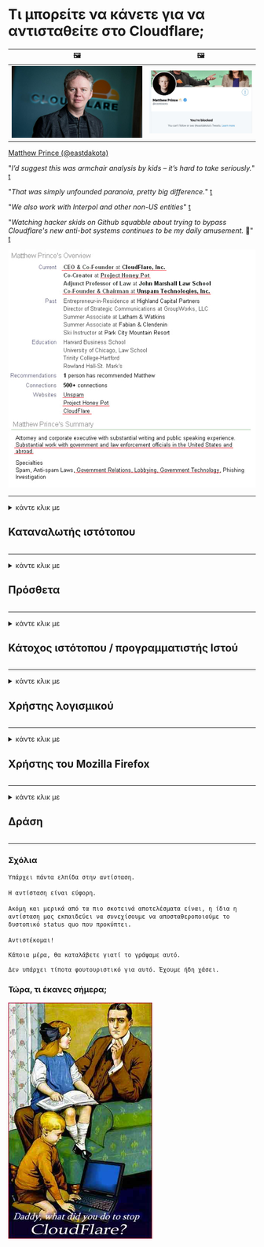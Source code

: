 # Τι μπορείτε να κάνετε για να αντισταθείτε στο Cloudflare;

| 🖼 | 🖼 |
| --- | --- |
| ![](image/matthew_prince.jpg) | ![](image/blockedbymatthewprince.jpg) |

[Matthew Prince (@eastdakota)](https://twitter.com/eastdakota)

"*I’d suggest this was armchair analysis by kids – it’s hard to take seriously.*" [t](https://www.theguardian.com/technology/2015/nov/19/cloudflare-accused-by-anonymous-helping-isis)

"*That was simply unfounded paranoia, pretty big difference.*"  [t](https://twitter.com/xxdesmus/status/992757936123359233)

"*We also work with Interpol and other non-US entities*" [t](https://twitter.com/eastdakota/status/1203028504184360960)

"*Watching hacker skids on Github squabble about trying to bypass Cloudflare's new anti-bot systems continues to be my daily amusement.* 🍿" [t](https://twitter.com/eastdakota/status/1273277839102656515)


![](image/whoismp.jpg)

---


<details>
<summary>κάντε κλικ με

## Καταναλωτής ιστότοπου
</summary>


- Εάν ο ιστότοπος που σας αρέσει χρησιμοποιεί Cloudflare, πείτε τους να μην χρησιμοποιούν το Cloudflare.
  - Η φωνή στα κοινωνικά μέσα όπως το Facebook, το Reddit, το Twitter ή το Mastodon δεν έχει καμία διαφορά. [Οι ενέργειες είναι πιο δυνατές από τα hashtag.](https://twitter.com/phyzonloop/status/1274132092490862594)
  - Προσπαθήστε να επικοινωνήσετε με τον κάτοχο του ιστότοπου εάν θέλετε να κάνετε τον εαυτό σας χρήσιμο.

[Ο Cloudflare είπε](https://github.com/Eloston/ungoogled-chromium/issues/783):
```
Σας συνιστούμε να επικοινωνήσετε με τους διαχειριστές για τις συγκεκριμένες υπηρεσίες ή ιστότοπους με τους οποίους αντιμετωπίζετε πρόβλημα και να μοιραστείτε την εμπειρία σας.
```

[Εάν δεν το ζητήσετε, ο κάτοχος του ιστότοπου δεν γνωρίζει ποτέ αυτό το πρόβλημα.](PEOPLE.md)

![](image/liberapay.jpg)

[Επιτυχές παράδειγμα](https://counterpartytalk.org/t/turn-off-cloudflare-on-counterparty-co-plz/164/5).<br>
Εχεις πρόβλημα? [Υψώστε τη φωνή σας τώρα.](https://github.com/maraoz/maraoz.github.io/issues/1) Παράδειγμα παρακάτω.

```
Βοηθάτε μόνο την εταιρική λογοκρισία και τη μαζική παρακολούθηση.
https://codeberg.org/crimeflare/cloudflare-tor/src/branch/master/README.md
```

```
Η ιστοσελίδα σας βρίσκεται στον ιδιωτικό περιφραγμένο ιδιωτικό κήπο του CloudFlare.
https://codeberg.org/crimeflare/cloudflare-tor/
```

- Αφιερώστε λίγο χρόνο για να διαβάσετε την πολιτική απορρήτου του ιστότοπου.
  - εάν ο ιστότοπος βρίσκεται πίσω από το Cloudflare ή ο ιστότοπος χρησιμοποιεί υπηρεσίες συνδεδεμένες στο Cloudflare.

Πρέπει να εξηγήσει τι είναι το "Cloudflare" και να ζητήσει άδεια για κοινή χρήση των δεδομένων σας με το Cloudflare. Σε αντίθετη περίπτωση, θα παραβιαστεί η εμπιστοσύνη και θα πρέπει να αποφευχθεί ο εν λόγω ιστότοπος.

[Ένα αποδεκτό παράδειγμα πολιτικής απορρήτου είναι εδώ](https://archive.is/bDlTz) ("Subprocessors" > "Entity Name")

```
Έχω διαβάσει την πολιτική απορρήτου σας και δεν μπορώ να βρω τη λέξη Cloudflare.
Αρνούμαι να μοιραστώ δεδομένα μαζί σας εάν συνεχίσετε να τροφοδοτείτε τα δεδομένα μου στο Cloudflare.
https://codeberg.org/crimeflare/cloudflare-tor/
```

Αυτό είναι ένα παράδειγμα πολιτικής απορρήτου που δεν έχει τη λέξη Cloudflare.
[Liberland Jobs](https://archive.is/daKIr) [privacy policy](https://docsend.com/view/feiwyte):

![](image/cfwontobey.jpg)

Το Cloudflare έχει τη δική του πολιτική απορρήτου.
[Το Cloudflare αγαπά τους ανθρώπους που κάνουν doxxing.](https://www.reddit.com/r/GamerGhazi/comments/2s64fe/be_wary_reporting_to_cloudflare/)

Ακολουθεί ένα καλό παράδειγμα για τη φόρμα εγγραφής του ιστότοπου.
AFAIK, μηδενικός ιστότοπος το κάνει αυτό. Θα τους εμπιστευτείτε;

```
Κάνοντας κλικ στο «Εγγραφή στο XYZ», αποδέχεστε τους όρους παροχής υπηρεσιών και τη δήλωση απορρήτου.
Συμφωνείτε επίσης να μοιραστείτε τα δεδομένα σας με το Cloudflare και επίσης συμφωνείτε με τη δήλωση απορρήτου του cloudflare.
Εάν το Cloudflare διαρρεύσει τις πληροφορίες σας ή δεν θα σας αφήσει να συνδεθείτε με τους διακομιστές μας, δεν φταίμε εμείς. [*]

[ Εγγραφείτε ] [ διαφωνώ ]
```
[*] [PEOPLE.md](PEOPLE.md)


- Προσπαθήστε να μην χρησιμοποιήσετε την υπηρεσία τους. Θυμηθείτε ότι παρακολουθείτε από το Cloudflare.
  - ["I'm in your TLS, sniffin' your passworz"](image/iminurtls.jpg)

- Αναζήτηση για άλλο ιστότοπο. Υπάρχουν εναλλακτικές και ευκαιρίες στο Διαδίκτυο!

- Πείστε τους φίλους σας να χρησιμοποιούν το Tor σε καθημερινή βάση.
  - Η ανωνυμία πρέπει να είναι το πρότυπο του ανοιχτού Διαδικτύου!
  - [Σημειώστε ότι το έργο Tor δεν του αρέσει αυτό το έργο.](HISTORY.md)

</details>

------

<details>
<summary>κάντε κλικ με

## Πρόσθετα
</summary>

- Εάν το πρόγραμμα περιήγησής σας είναι Firefox, Tor Browser ή Ungoogled Chromium, χρησιμοποιήστε ένα από αυτά τα πρόσθετα παρακάτω.
  - Εάν θέλετε να προσθέσετε άλλο νέο πρόσθετο ρωτήστε πρώτα για αυτό.


| Ονομα | Προγραμματιστής | Υποστήριξη | Μπορεί να αποκλείσει | Μπορεί να ειδοποιήσει | Chrome |
| -------- | -------- | -------- | -------- | -------- | -------- |
| [Bloku Cloudflaron MITM-Atakon](subfiles/about.bcma.md) | #Addon | [ ? ](README.md) | **Ναί**     | **Ναί**     |  **Ναί** |
| [Ĉu ligoj estas vundeblaj al MITM-atako?](subfiles/about.ismm.md) | #Addon | [ ? ](README.md) | Οχι     | **Ναί**     |  **Ναί** |
| [Ĉu ĉi tiuj ligoj blokos Tor-uzanton?](subfiles/about.isat.md) | #Addon | [ ? ](README.md) | Οχι     | **Ναί**     |  **Ναί** |
| [Block Cloudflare MITM Attack](https://trac.torproject.org/projects/tor/attachment/ticket/24351/block_cloudflare_mitm_attack-1.0.14.1-an%2Bfx.xpi)<br>[**DELETED BY TOR PROJECT**](HISTORY.md) | nullius | [ ? ](tool/block_cloudflare_mitm_fx), [Link](README.md) | **Ναί**     | **Ναί**     |  Οχι |
| [TPRB](http://34ahehcli3epmhbu2wbl6kw6zdfl74iyc4vg3ja4xwhhst332z3knkyd.onion/) | Sw | [ ? ](http://34ahehcli3epmhbu2wbl6kw6zdfl74iyc4vg3ja4xwhhst332z3knkyd.onion/) | **Ναί**     | **Ναί**     |  Οχι |
| [Detect Cloudflare](https://addons.mozilla.org/en-US/firefox/addon/detect-cloudflare/) | Frank Otto | [ ? ](https://github.com/traktofon/cf-detect) | Οχι     | **Ναί**     |  Οχι |
| [True Sight](https://addons.mozilla.org/en-US/firefox/addon/detect-cloudflare-plus/) | claustromaniac | [ ? ](https://github.com/claustromaniac/detect-cloudflare-plus) | Οχι     | **Ναί**     |  Οχι |
| [Which Cloudflare datacenter am I visiting?](https://addons.mozilla.org/en-US/firefox/addon/cf-pop/) | 依云 | [ ? ](https://github.com/lilydjwg/cf-pop) | Οχι     | **Ναί**     |  Οχι |


- Το "Decentraleyes" μπορεί να διακόψει τη σύνδεση με το "CDNJS (Cloudflare)".
  - Αποτρέπει την πρόσβαση πολλών αιτημάτων σε δίκτυα και εξυπηρετεί τοπικά αρχεία για να εμποδίζει την καταστροφή των ιστότοπων.
  - Ο προγραμματιστής απάντησε: "[very concerning indeed](https://github.com/Synzvato/decentraleyes/issues/236#issuecomment-352049501)", "[widespread usage severely centralizes the web](https://github.com/Synzvato/decentraleyes/issues/251#issuecomment-366752049)"

- [Μπορείτε επίσης να καταργήσετε ή να μην εμπιστευτείτε το πιστοποιητικό Cloudflare από την αρχή έκδοσης πιστοποιητικών (CA).](https://www.ssl.com/how-to/remove-root-certificate-firefox/)

</details>

------

<details>
<summary>κάντε κλικ με

## Κάτοχος ιστότοπου / προγραμματιστής Ιστού
</summary>


![](image/word_cloudflarefree.jpg)

- Μην χρησιμοποιείτε τη λύση Cloudflare, Περίοδος.
  - Μπορείτε να κάνετε καλύτερα από αυτό, σωστά; [Δείτε πώς μπορείτε να καταργήσετε συνδρομές, προγράμματα, τομείς ή λογαριασμούς Cloudflare.](https://support.cloudflare.com/hc/en-us/articles/200167776-Removing-subscriptions-plans-domains-or-accounts)

| 🖼 | 🖼 |
| --- | --- |
| ![](image/htmlalertcloudflare.jpg) | ![](image/htmlalertcloudflare2.jpg) |

- Θέλετε περισσότερους πελάτες; Ξέρετε τι πρέπει να κάνετε. Η υπόδειξη είναι "πάνω από τη γραμμή".
  - [Γεια σας, γράψατε "Λαμβάνουμε σοβαρά υπόψη το απόρρητό σας", αλλά έχω "Σφάλμα 403 Απαγορευμένο ανώνυμο πληρεξούσιο"](https://it.slashdot.org/story/19/02/19/0033255/stop-saying-we-take-your-privacy-and-security-seriously) Γιατί αποκλείετε το Tor Or VPN; [Και γιατί αποκλείετε προσωρινά μηνύματα ηλεκτρονικού ταχυδρομείου;](http://nomdjgwjvyvlvmkolbyp3rocn2ld7fnlidlt2jjyotn3qqsvzs2gmuyd.onion/mail/)

![](image/anonexist.jpg)

- Η χρήση του Cloudflare θα αυξήσει τις πιθανότητες διακοπής λειτουργίας. Οι επισκέπτες δεν μπορούν να έχουν πρόσβαση στον ιστότοπό σας εάν ο διακομιστής σας είναι εκτός λειτουργίας ή το Cloudflare είναι εκτός λειτουργίας.
  - [Πιστεύατε ότι το Cloudflare δεν έπεσε ποτέ;](https://www.ibtimes.com/cloudflare-down-not-working-sites-producing-504-gateway-timeout-errors-2618008) [Another](https://twitter.com/Jedduff/status/1097875615997399040) [sample](https://twitter.com/search?f=tweets&vertical=default&q=Cloudflare%20is%20having%20problems). [Need more](PEOPLE.md)?

![](image/cloudflareinternalerror.jpg)

- Η χρήση του Cloudflare για τη μεσολάβηση της "υπηρεσίας API", του "διακομιστή ενημέρωσης λογισμικού" ή της "ροής RSS" θα βλάψει τον πελάτη σας. Ένας πελάτης σας τηλεφώνησε και είπε "Δεν μπορώ πλέον να χρησιμοποιήσω το API σας" και δεν έχετε ιδέα τι συμβαίνει. Το Cloudflare μπορεί να αποκλείσει σιωπηλά τον πελάτη σας. Πιστεύεις ότι είναι εντάξει;
  - Υπάρχουν πολλοί πελάτες RSS reader και RSS reader online υπηρεσία. Γιατί δημοσιεύετε ροή RSS εάν δεν επιτρέπετε σε άτομα να εγγραφούν;

![](image/rssfeedovercf.jpg)

- Χρειάζεστε πιστοποιητικό HTTPS; Χρησιμοποιήστε το "Let's Encrypt" ή απλώς αγοράστε το από την εταιρεία CA.

- Χρειάζεστε διακομιστή DNS; Δεν μπορείτε να ρυθμίσετε τον δικό σας διακομιστή; Τι γίνεται με αυτά: [Hurricane Electric Free DNS](https://dns.he.net/), [Dyn.com](https://dyn.com/dns/), [1984 Hosting](https://www.1984hosting.com/), [Afraid.Org (Διαχειριστής διαγράψτε τον λογαριασμό σας εάν χρησιμοποιείτε το TOR)](https://freedns.afraid.org/)

- Ψάχνετε για υπηρεσία φιλοξενίας; Δωρεάν μόνο; Τι γίνεται με αυτά: [Onion Service](http://vww6ybal4bd7szmgncyruucpgfkqahzddi37ktceo3ah7ngmcopnpyyd.onion/en/security/network-security/tor/onionservices-best-practices), [Free Web Hosting Area](https://freewha.com/), [Autistici/Inventati Web Site Hosting](https://www.autinv5q6en4gpf4.onion/services/website), [Github Pages](https://pages.github.com/), [Surge](https://surge.sh/)
  - [Εναλλακτικές λύσεις για το Cloudflare](subfiles/cloudflare-alternatives.md)

- Χρησιμοποιείτε το "cloudflare-ipfs.com"; [Γνωρίζετε ότι το Cloudflare IPFS είναι κακό;](PEOPLE.md)

- Εγκαταστήστε το Τείχος προστασίας εφαρμογών Web, όπως το OWASP και το Fail2Ban στον διακομιστή σας και διαμορφώστε το σωστά.
  - Ο αποκλεισμός Tor δεν είναι λύση. Μην τιμωρείτε όλους μόνο για μικρούς κακούς χρήστες.

- Ανακατεύθυνση ή αποκλεισμός των χρηστών "Cloudflare Warp" από την πρόσβαση στον ιστότοπό σας. Και δώστε έναν λόγο εάν μπορείτε.

> Λίστα IP: "[Τα τρέχοντα εύρη IP του Cloudflare](cloudflare_inc/)"

> A: Απλά μπλοκάρετε τους

```
server {
...
deny 173.245.48.0/20;
deny 103.21.244.0/22;
deny 103.22.200.0/22;
deny 103.31.4.0/22;
deny 141.101.64.0/18;
deny 108.162.192.0/18;
deny 190.93.240.0/20;
deny 188.114.96.0/20;
deny 197.234.240.0/22;
deny 198.41.128.0/17;
deny 162.158.0.0/15;
deny 104.16.0.0/12;
deny 172.64.0.0/13;
deny 131.0.72.0/22;
deny 2400:cb00::/32;
deny 2606:4700::/32;
deny 2803:f800::/32;
deny 2405:b500::/32;
deny 2405:8100::/32;
deny 2a06:98c0::/29;
deny 2c0f:f248::/32;
...
}
```

> B: Ανακατεύθυνση στη σελίδα προειδοποίησης

```
http {
...
geo $iscf {
default 0;
173.245.48.0/20 1;
103.21.244.0/22 1;
103.22.200.0/22 1;
103.31.4.0/22 1;
141.101.64.0/18 1;
108.162.192.0/18 1;
190.93.240.0/20 1;
188.114.96.0/20 1;
197.234.240.0/22 1;
198.41.128.0/17 1;
162.158.0.0/15 1;
104.16.0.0/12 1;
172.64.0.0/13 1;
131.0.72.0/22 1;
2400:cb00::/32 1;
2606:4700::/32 1;
2803:f800::/32 1;
2405:b500::/32 1;
2405:8100::/32 1;
2a06:98c0::/29 1;
2c0f:f248::/32 1;
}
...
}

server {
...
if ($iscf) {rewrite ^ https://example.com/cfwsorry.php;}
...
}

<?php
header('HTTP/1.1 406 Not Acceptable');
echo <<<CLOUDFLARED
Thank you for visiting ourwebsite.com!<br />
We are sorry, but we can't serve you because your connection is being intercepted by Cloudflare.<br />
Please read https://codeberg.org/crimeflare/cloudflare-tor for more information.<br />
CLOUDFLARED;
die();
```

- Ρυθμίστε το Tor Onion Service ή το I2P insite εάν πιστεύετε στην ελευθερία και καλωσορίζετε ανώνυμους χρήστες.

- Ζητήστε συμβουλές από άλλους φορείς εκμετάλλευσης ιστότοπων Clearnet / Tor και κάντε ανώνυμους φίλους!

</details>

------

<details>
<summary>κάντε κλικ με

## Χρήστης λογισμικού
</summary>


- Το Discord χρησιμοποιεί το CloudFlare. Εναλλακτικές λύσεις; Συνιστούμε [**Briar** (Android)](https://f-droid.org/en/packages/org.briarproject.briar.android/), [Ricochet (PC)](https://ricochet.im/), [Tox + Tor (Android/PC)](https://tox.chat/download.html)
  - Το Briar περιλαμβάνει Tor daemon, οπότε δεν χρειάζεται να εγκαταστήσετε το Orbot.
  - Προγραμματιστές Qwtch, Open Privacy, διαγραμμένο έργο stop_cloudflare από την υπηρεσία git τους χωρίς προειδοποίηση.

- Εάν χρησιμοποιείτε το Debian GNU / Linux ή οποιοδήποτε παράγωγο, εγγραφείτε: [bug #831835](https://bugs.debian.org/cgi-bin/bugreport.cgi?bug=831835). Και αν μπορείτε, βοηθήστε να επαληθεύσετε την ενημέρωση κώδικα και βοηθήστε τον συντηρητή να καταλήξει στο σωστό συμπέρασμα σχετικά με το εάν πρέπει να γίνει αποδεκτό.

- Συνιστάται πάντα αυτά τα προγράμματα περιήγησης.

| Ονομα | Προγραμματιστής | Υποστήριξη | Σχόλιο |
| -------- | -------- | -------- | -------- |
| [Ungoogled-Chromium](https://ungoogled-software.github.io/ungoogled-chromium-binaries/) | Eloston | [ ? ](https://github.com/Eloston/ungoogled-chromium) | PC (Win, Mac, Linux)  _!Tor_ |
| [Bromite](https://www.bromite.org/fdroid) | Bromite | [ ? ](https://github.com/bromite/bromite/issues) | Android  _!Tor_ |
| [Tor Browser](https://www.torproject.org/download/) | Tor Project | [ ? ](https://support.torproject.org/) | PC (Win, Mac, Linux)  _Tor_|
| [Tor Browser Android](https://www.torproject.org/download/) | Tor Project | [ ? ](https://support.torproject.org/) | Android  _Tor_|
| [Onion Browser](https://itunes.apple.com/us/app/onion-browser/id519296448?mt=8) | Mike Tigas | [ ? ](https://github.com/OnionBrowser/OnionBrowser/issues) | Apple iOS  _Tor_|
| [GNU/Icecat](https://www.gnu.org/software/gnuzilla/) | GNU | [ ? ](https://www.gnu.org/software/gnuzilla/) | PC (Linux) |
| [IceCatMobile](https://f-droid.org/en/packages/org.gnu.icecat/) | GNU | [ ? ](https://lists.gnu.org/mailman/listinfo/bug-gnuzilla) | Android |
| [Iridium Browser](https://iridiumbrowser.de/about/) | Iridium | [ ? ](https://github.com/iridium-browser/iridium-browser/) | PC (Win, Mac, Linux, OpenBSD) |


Το απόρρητο άλλου λογισμικού είναι ατελές. Αυτό δεν σημαίνει ότι το πρόγραμμα περιήγησης Tor είναι "τέλειο".
Δεν υπάρχει 100% ασφαλές ούτε 100% ιδιωτικό στο Διαδίκτυο και την τεχνολογία.

- Δεν θέλετε να χρησιμοποιήσετε το Tor; Μπορείτε να χρησιμοποιήσετε οποιοδήποτε πρόγραμμα περιήγησης με το Tor daemon.
  - [Σημειώστε ότι το έργο Tor δεν του αρέσει.](https://support.torproject.org/tbb/tbb-9/) Χρησιμοποιήστε το πρόγραμμα περιήγησης Tor εάν μπορείτε να το κάνετε.
- [Πώς να χρησιμοποιήσετε το Chromium με το Tor](subfiles/chromium_tor.md)


Ας μιλήσουμε για το απόρρητο άλλου λογισμικού.

- [Εάν χρειάζεστε πραγματικά το Firefox, επιλέξτε "Firefox ESR".](https://www.mozilla.org/en-US/firefox/organizations/)
  - [Firefox - Παρατηρητής Spyware](https://spyware.neocities.org/articles/firefox.html)
  - [Ο Firefox απορρίπτει την ελεύθερη ομιλία και απαγορεύει την ελεύθερη ομιλία](https://web.archive.org/web/20200423010026/https://reclaimthenet.org/firefox-rejects-free-speech-bans-free-speech-commenting-plugin-dissenter-from-its-extensions-gallery/)
  - ["100+ αρνητικές ψήφοι. Φαίνεται σαν να ζητάτε από μια εταιρεία λογισμικού να τηρήσει ... το λογισμικό είναι πάρα πολύ στις μέρες μας."](https://old.reddit.com/r/firefox/comments/gutdiw/weve_got_work_to_do_the_mozilla_blog/fslbbb6/)
  - [Λοιπόν, γιατί ο Firefox μου δείχνει συνδέσμους χορηγίας στη γραμμή διευθύνσεων URL;](https://www.reddit.com/r/firefox/comments/jybx2w/uh_why_is_firefox_showing_me_sponsored_links_in/)
  - [Mozilla - Ενσαρκωμένος διάβολος](https://digdeeper.neocities.org/ghost/mozilla.html)

- [Θυμηθείτε, η Mozilla χρησιμοποιεί την υπηρεσία Cloudflare.](https://www.robtex.com/dns-lookup/www.mozilla.org) [Χρησιμοποιούν επίσης την υπηρεσία DNS του Cloudflare στο προϊόν τους.](https://www.theregister.co.uk/2018/03/21/mozilla_testing_dns_encryption/)

- [Ο Mozilla απέρριψε επίσημα αυτό το εισιτήριο.](https://bugzilla.mozilla.org/show_bug.cgi?id=1426618)

- [Το Firefox Focus είναι ένα αστείο.](https://github.com/mozilla-mobile/focus-android/issues/1743) [Υποσχέθηκαν να απενεργοποιήσουν την τηλεμετρία, αλλά την άλλαξαν.](https://github.com/mozilla-mobile/focus-android/issues/4210)

- [Ο προγραμματιστής PaleMoon / Basilisk λατρεύει το Cloudflare.](https://github.com/mozilla-mobile/focus-android/issues/1743#issuecomment-345993097)
  - [Ο διακομιστής αρχείων του Pale Moon παραβίασε και διέδωσε κακόβουλο λογισμικό για 18 μήνες](https://www.reddit.com/r/privacytoolsIO/comments/cc808y/pale_moons_archive_server_hacked_and_spread/)
  - Μισεί επίσης τους χρήστες του Tor - "[Αφήστε το να είναι εχθρικό έναντι του Tor. Νομίζω ότι οι περισσότεροι ιστότοποι πρέπει να είναι εχθρικοί έναντι του Tor, λαμβάνοντας υπόψη τον εξαιρετικά υψηλό παράγοντα κατάχρησης.](https://github.com/yacy/yacy_search_server/issues/314#issuecomment-565932097)"

- [Το Waterfox αντιμετωπίζει σοβαρό πρόβλημα "τηλέφωνα στο σπίτι"](https://spyware.neocities.org/articles/waterfox.html)

- [Το Google Chrome είναι ένα λογισμικό υποκλοπής spyware.](https://www.gnu.org/proprietary/malware-google.en.html)
  - [Η Google σχεδιάζει τη δραστηριότητά σας.](https://spyware.neocities.org/articles/chrome.html)

- [Το SRWare Iron κάνει πάρα πολλά τηλέφωνα σύνδεση στο σπίτι.](https://spyware.neocities.org/articles/iron.html) Συνδέεται επίσης με τομείς google.

- [Brave Browser λίστα επιτρεπόμενων Facebook / Twitter trackers.](https://www.bleepingcomputer.com/news/security/facebook-twitter-trackers-whitelisted-by-brave-browser/)
  - [Εδώ είναι περισσότερα θέματα.](https://spyware.neocities.org/articles/brave.html)
  - [ID θυγατρικών binance](https://twitter.com/cryptonator1337/status/1269594587716374528)

- [Το Microsoft Edge επιτρέπει στο Facebook να εκτελεί κώδικα Flash πίσω από τις πλάτες των χρηστών.](https://www.zdnet.com/article/microsoft-edge-lets-facebook-run-flash-code-behind-users-backs/)

- [Το Vivaldi δεν σέβεται το απόρρητό σας.](https://spyware.neocities.org/articles/vivaldi.html)

- [Επίπεδο spyware Opera: Εξαιρετικά υψηλό](https://spyware.neocities.org/articles/opera.html)

- Apple iOS: [Δεν πρέπει να χρησιμοποιείτε καθόλου iOS, κυρίως επειδή είναι κακόβουλο λογισμικό.](https://www.gnu.org/proprietary/malware-apple.html)

Επομένως, συνιστούμε μόνο τον παραπάνω πίνακα. Τίποτα άλλο.

</details>

------

<details>
<summary>κάντε κλικ με

## Χρήστης του Mozilla Firefox
</summary>


- Το "Firefox Nightly" θα στείλει πληροφορίες επιπέδου εντοπισμού σφαλμάτων σε διακομιστές Mozilla χωρίς μέθοδο εξαίρεσης.
  - [Οι διακομιστές Mozilla απολαμβάνουν το Cloudflare](https://www.digwebinterface.com/?hostnames=www.mozilla.org%0D%0Amozilla.cloudflare-dns.com&type=&ns=resolver&useresolver=8.8.4.4&nameservers=)

- Είναι δυνατό να απαγορεύσετε τη σύνδεση του Firefox σε διακομιστές Mozilla.
  - [Οδηγός προτύπων πολιτικής του Mozilla](https://github.com/mozilla/policy-templates/blob/master/README.md)
  - Λάβετε υπόψη ότι αυτό το τέχνασμα μπορεί να σταματήσει να λειτουργεί σε νεότερη έκδοση, επειδή ο Mozilla αρέσει να τους επιτραπεί.
  - Χρησιμοποιήστε το τείχος προστασίας και το φίλτρο DNS για να τα αποκλείσετε εντελώς.

"`/distribution/policies.json`"

>     "WebsiteFilter": {
> 		"Block": [
> 		"*://*.mozilla.com/*",
> 		"*://*.mozilla.net/*",
> 		"*://*.mozilla.org/*",
> 		"*://webcompat.com/*",
> 		"*://*.firefox.com/*",
> 		"*://*.thunderbird.net/*",
> 		"*://*.cloudflare.com/*"
> 		]
>     },


- ~~Αναφέρετε ένα σφάλμα στο tracker του mozilla, λέγοντάς τους να μην χρησιμοποιούν το Cloudflare.~~ Υπήρξε μια αναφορά σφαλμάτων για το bugzilla. Πολλά άτομα δημοσιεύτηκαν την ανησυχία τους, ωστόσο το σφάλμα έκρυψε ο διαχειριστής το 2018.

- Μπορείτε να απενεργοποιήσετε το DoH στον Firefox.
  - [Αλλαγή προεπιλεγμένου παρόχου DNS του firefox](subfiles/change-firefox-dns.md)

![](image/firefoxdns.jpg)

- [Εάν θέλετε να χρησιμοποιήσετε DNS χωρίς ISP, σκεφτείτε το ενδεχόμενο να χρησιμοποιήσετε την υπηρεσία DNS OpenNIC Tier2 ή οποιαδήποτε από τις υπηρεσίες DNS που δεν είναι Cloudflare.](https://wiki.opennic.org/start)
![](image/opennic.jpg)
  - Αποκλεισμός Cloudflare με DNS. [Crimeflare DNS](https://dns.crimeflare.eu.org/)

- Μπορείτε να χρησιμοποιήσετε το Tor ως πρόγραμμα επίλυσης DNS. [Εάν δεν είστε ειδικός του Tor, κάντε την ερώτηση εδώ.](https://tor.stackexchange.com/)

> **Πως?**
> 1. Κατεβάστε το Tor και εγκαταστήστε τον στον υπολογιστή σας.
> 2. Προσθέστε αυτήν τη γραμμή στο αρχείο "torrc".
> DNSPort 127.0.0.1:53
> 3. Επανεκκινήστε το Tor.
> 4. Ορίστε το διακομιστή DNS του υπολογιστή σας σε "127.0.0.1".

</details>

------

<details>
<summary>κάντε κλικ με

## Δράση
</summary>


- Πείτε στους άλλους γύρω σας για τους κινδύνους του Cloudflare.

- [Βοηθήστε στη βελτίωση αυτού του αποθετηρίου.](https://codeberg.org/crimeflare/cloudflare-tor).
  - Τόσο οι λίστες, τα επιχειρήματα κατά αυτής όσο και οι λεπτομέρειες.

- [Τεκμηρίωση και δημοσίευση σε μεγάλο βαθμό όπου τα πράγματα πάνε στραβά με το Cloudflare (και παρόμοιες εταιρείες), φροντίζοντας να αναφέρετε αυτό το αποθετήριο όταν το κάνετε](https://codeberg.org/crimeflare/cloudflare-tor) :)

- Προσελκύστε περισσότερα άτομα που χρησιμοποιούν το Tor από προεπιλογή, ώστε να μπορούν να γνωρίσουν τον ιστό από την οπτική γωνία διαφορετικών τμημάτων του κόσμου.

- Ξεκινήστε ομάδες, στα μέσα κοινωνικής δικτύωσης και στο χώρο του κρέατος, αφιερωμένες στην απελευθέρωση του κόσμου από το Cloudflare.

- Όπου ενδείκνυται, συνδεθείτε με αυτές τις ομάδες σε αυτό το αποθετήριο - αυτό μπορεί να είναι ένα μέρος για το συντονισμό της συνεργασίας ως ομάδων.

- [Ξεκινήστε ένα συνεργείο που μπορεί να προσφέρει μια σημαντική μη εταιρική εναλλακτική λύση στο Cloudflare.](subfiles/cloudflare-alternatives.md)

- Ενημερώστε μας για τυχόν εναλλακτικές λύσεις για να βοηθήσουμε τουλάχιστον να παρέχουμε άμυνα πολλαπλών επιπέδων ενάντια στο Cloudflare.

- Εάν είστε πελάτης Cloudflare, ορίστε τις ρυθμίσεις απορρήτου σας και περιμένετε να τους παραβιάσουν.
  - [Στη συνέχεια, φέρτε τους με χρέωση κατά παραβίασης ανεπιθύμητων μηνυμάτων / απορρήτου.](https://twitter.com/thexpaw/status/1108424723233419264)

- Εάν βρίσκεστε στις Ηνωμένες Πολιτείες της Αμερικής και ο εν λόγω ιστότοπος είναι τράπεζα ή λογιστής, προσπαθήστε να ασκήσετε νομική πίεση βάσει του νόμου Gramm – Leach – Bliley ή του νόμου για τους Αμερικανούς με DIsabilities και να μας ενημερώσετε σχετικά με το πόσο μακριά φτάνετε .

- Εάν ο ιστότοπος είναι κυβερνητικός ιστότοπος, προσπαθήστε να ασκήσετε νομική πίεση στην 1η τροποποίηση του Συντάγματος των ΗΠΑ.

- Εάν είστε πολίτης της ΕΕ, επικοινωνήστε με τον ιστότοπο για να στείλετε τα προσωπικά σας στοιχεία σύμφωνα με τον Γενικό Κανονισμό Προστασίας Δεδομένων. Εάν αρνούνται να σας δώσουν τις πληροφορίες σας, αυτό αποτελεί παραβίαση του νόμου.

- Για εταιρείες που ισχυρίζονται ότι προσφέρουν υπηρεσίες στον ιστότοπό τους, δοκιμάστε να τις αναφέρετε ως "ψευδείς διαφημίσεις" σε οργανισμούς προστασίας καταναλωτών και BBB. Οι ιστότοποι Cloudflare εξυπηρετούνται από διακομιστές Cloudflare.

- [Η ITU προτείνει στο πλαίσιο των ΗΠΑ ότι το Cloudflare έχει αρχίσει να γίνεται αρκετά μεγάλο ώστε να μπορεί να τους επιβληθεί αντιμονοπωλιακός νόμος.](https://www.itu.int/en/ITU-T/Workshops-and-Seminars/20181218/Documents/Geoff_Huston_Presentation.pdf)

- Είναι πιθανό ότι η GNU GPL έκδοση 4 θα μπορούσε να περιλαμβάνει μια διάταξη κατά της αποθήκευσης πηγαίου κώδικα πίσω από μια τέτοια υπηρεσία, απαιτώντας για όλα τα προγράμματα GPLv4 και μεταγενέστερα ότι τουλάχιστον ο πηγαίος κώδικας είναι προσβάσιμος μέσω ενός μέσου που δεν κάνει διάκριση εις βάρος των χρηστών Tor.

</details>

------

### Σχόλια

```
Υπάρχει πάντα ελπίδα στην αντίσταση.

Η αντίσταση είναι εύφορη.

Ακόμη και μερικά από τα πιο σκοτεινά αποτελέσματα είναι, η ίδια η αντίσταση μας εκπαιδεύει να συνεχίσουμε να αποσταθεροποιούμε το δυστοπικό status quo που προκύπτει.

Αντιστέκομαι!
```

```
Κάποια μέρα, θα καταλάβετε γιατί το γράψαμε αυτό.
```

```
Δεν υπάρχει τίποτα φουτουριστικό για αυτό. Έχουμε ήδη χάσει.
```

### Τώρα, τι έκανες σήμερα;


![](image/stopcf.jpg)

